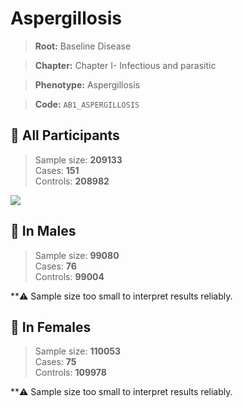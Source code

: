 # Aspergillosis

> **Root:** Baseline Disease  

> **Chapter:** Chapter I- Infectious and parasitic  

> **Phenotype:** Aspergillosis  

> **Code:** `AB1_ASPERGILLOSIS`

## 🧪 All Participants  
> Sample size: **209133**  
> Cases: **151**  
> Controls: **208982**
<img src="/Disease/Figures/ALL/Incidence/AB1_ASPERGILLOSIS.png"/>
<CsvTable src="/public/Disease/Data/ALL/Incidence/COX_AB1_ASPERGILLOSIS.csv" label="🔍 View full results" />

## 👨 In Males  
> Sample size: **99080**  
> Cases: **76**  
> Controls: **99004**

**⚠️ Sample size too small to interpret results reliably.


## 👩 In Females  
> Sample size: **110053**  
> Cases: **75**  
> Controls: **109978**

**⚠️ Sample size too small to interpret results reliably.

